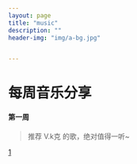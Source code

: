 ```yaml
---
layout: page
title: "music"
description: ""
header-img: "img/a-bg.jpg"


---
```


# 每周音乐分享 



#### 第一周

> 推荐 V.k克 的歌，绝对值得一听~

[1](music.163.com/outchain/player?type=2&id=27552115)



